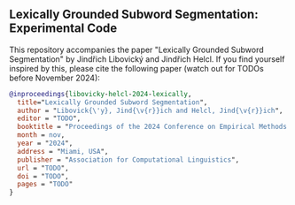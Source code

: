 ## Lexically Grounded Subword Segmentation: Experimental Code

This repository accompanies the paper "Lexically Grounded Subword Segmentation" by Jindřich Libovický and Jindřich Helcl. 
If you find yourself inspired by this, please cite the following paper (watch out for TODOs before November 2024):

```bibtex
@inproceedings{libovicky-helcl-2024-lexically,
  title="Lexically Grounded Subword Segmentation",
  author = "Libovick{\'y}, Jind{\v{r}}ich and Helcl, Jind{\v{r}}ich",
  editor = "TODO",
  booktitle = "Proceedings of the 2024 Conference on Empirical Methods in Natural Language Processing",
  month = nov,
  year = "2024",
  address = "Miami, USA",
  publisher = "Association for Computational Linguistics",
  url = "TODO",
  doi = "TODO",
  pages = "TODO"
}
```

